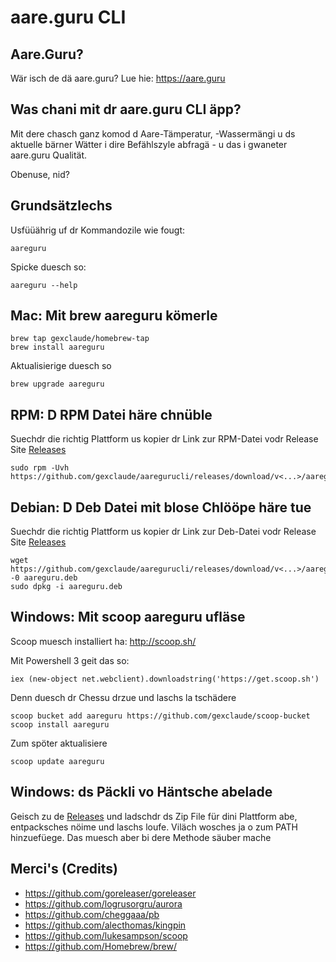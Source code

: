 # aare.guru CLI

## Aare.Guru?

Wär isch de dä aare.guru? Lue hie: https://aare.guru

## Was chani mit dr aare.guru CLI äpp?

Mit dere chasch ganz komod d Aare-Tämperatur, -Wassermängi u ds aktuelle bärner Wätter i dire Befählszyle abfragä - u das i gwaneter aare.guru Qualität.

Obenuse, nid?

## Grundsätzlechs

Usfüüährig uf dr Kommandozile wie fougt:

    aareguru

Spicke duesch so:

    aareguru --help

## Mac: Mit brew aareguru kömerle

    brew tap gexclaude/homebrew-tap
    brew install aareguru

Aktualisierige duesch so

    brew upgrade aareguru

## RPM: D RPM Datei häre chnüble

Suechdr die richtig Plattform us kopier dr Link zur RPM-Datei vodr Release Site [Releases](https://github.com/gexclaude/aaregurucli/releases)

    sudo rpm -Uvh https://github.com/gexclaude/aaregurucli/releases/download/v<...>/aareguru_<...>.rpm

## Debian: D Deb Datei mit blose Chlööpe häre tue

Suechdr die richtig Plattform us kopier dr Link zur Deb-Datei vodr Release Site [Releases](https://github.com/gexclaude/aaregurucli/releases)

    wget https://github.com/gexclaude/aaregurucli/releases/download/v<...>/aareguru_<...>.deb -0 aareguru.deb
    sudo dpkg -i aareguru.deb

## Windows: Mit scoop aareguru ufläse

Scoop muesch installiert ha:
http://scoop.sh/

Mit Powershell 3 geit das so:

    iex (new-object net.webclient).downloadstring('https://get.scoop.sh')
    
Denn duesch dr Chessu drzue und laschs la tschädere

    scoop bucket add aareguru https://github.com/gexclaude/scoop-bucket
    scoop install aareguru

Zum spöter aktualisiere

    scoop update aareguru

## Windows: ds Päckli vo Häntsche abelade

Geisch zu de [Releases](https://github.com/gexclaude/aaregurucli/releases) und ladschdr ds Zip File für dini Plattform abe,
entpacksches nöime und laschs loufe. Viläch wosches ja o zum PATH hinzuefüege. Das muesch aber bi dere Methode säuber mache 

## Merci's (Credits)

* https://github.com/goreleaser/goreleaser
* https://github.com/logrusorgru/aurora
* https://github.com/cheggaaa/pb
* https://github.com/alecthomas/kingpin
* https://github.com/lukesampson/scoop
* https://github.com/Homebrew/brew/